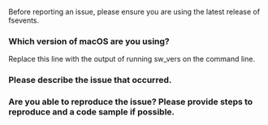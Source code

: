 Before reporting an issue, please ensure you are using the latest release of fsevents.

### Which version of macOS are you using?

Replace this line with the output of running sw_vers on the command line.

### Please describe the issue that occurred.

### Are you able to reproduce the issue? Please provide steps to reproduce and a code sample if possible.
